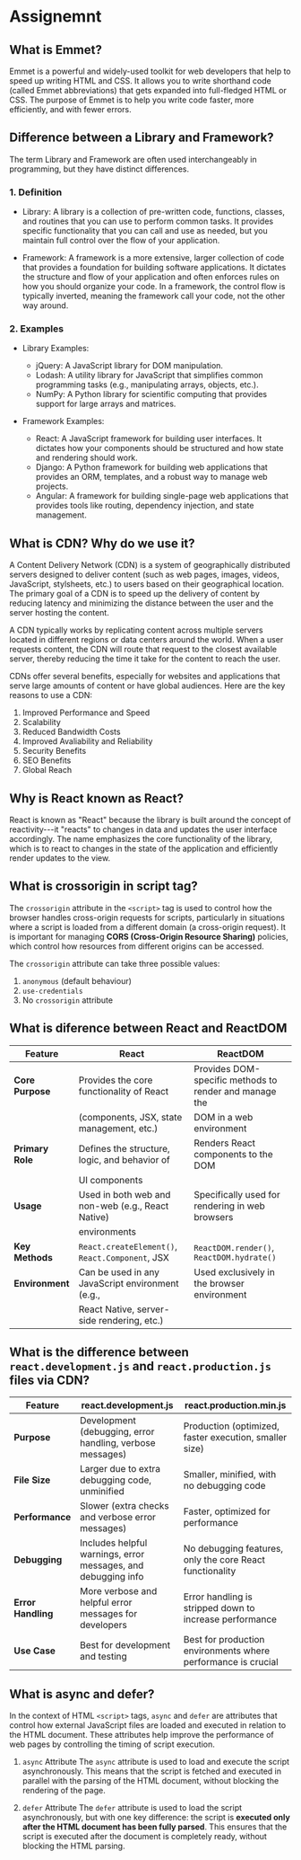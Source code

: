 # Assignemnt

## What is Emmet?
Emmet is a powerful and widely-used toolkit for web developers that help to speed up writing HTML and CSS. It allows you to write shorthand code (called Emmet abbreviations) that gets expanded into full-fledged HTML or CSS. The purpose of Emmet is to help you write code faster, more efficiently, and with fewer errors.

## Difference between a Library and Framework?
The term Library and Framework are often used interchangeably in programming, but they have distinct differences.

### 1. Definition
  - Library: A library is a collection of pre-written code, functions, classes, and routines that you can use to perform common tasks. It provides specific functionality that you can call and use as needed, but you maintain full control over the flow of your application.

  - Framework: A framework is a more extensive, larger collection of code that provides a foundation for building software applications. It dictates the structure and flow of your application and often enforces rules on how you should organize your code. In a framework, the control flow is typically inverted, meaning the framework call your code, not the other way around.

### 2. Examples

  - Library Examples:
    - jQuery: A JavaScript library for DOM manipulation.
    - Lodash: A utility library for JavaScript that simplifies common programming tasks (e.g., manipulating arrays, objects, etc.).
    - NumPy: A Python library for scientific computing that provides support for large arrays and matrices.

  - Framework Examples:
    - React: A JavaScript framework for building user interfaces. It dictates how your components should be structured and how state and rendering should work.
    - Django: A Python framework for building web applications that provides an ORM, templates, and a robust way to manage web projects.
    - Angular: A framework for building single-page web applications that provides tools like routing, dependency injection, and state management.


##  What is CDN? Why do we use it?
A Content Delivery Network (CDN) is a system of geographically distributed servers designed to deliver content (such as web pages, images, videos, JavaScript, stylsheets, etc.) to users based on their geographical location. The primary goal of a CDN is to speed up the delivery of content by reducing latency and minimizing the distance between the user and the server hosting the content.

A CDN typically works by replicating content across multiple servers located in different regions or data centers around the world. When a user requests content, the CDN will route that request to the closest available server, thereby reducing the time it take for the content to reach the user.

CDNs offer several benefits, especially for websites and applications that serve large amounts of content or have global audiences. Here are the key reasons to use a CDN:
1. Improved Performance and Speed
2. Scalability
3. Reduced Bandwidth Costs
4. Improved Avaliability and Reliability 
5. Security Benefits
6. SEO Benefits
7. Global Reach


##  Why is React known as React? 
React is known as "React" because the library is built around the concept of reactivity---it "reacts" to changes in data and updates the user interface accordingly. The name emphasizes the core functionality of the library, which is to react to changes in the state of the application and efficiently render updates to the view.    


##  What is crossorigin in script tag? 
The ```crossorigin``` attribute in the ```<script>``` tag is used to control how the browser handles cross-origin requests for scripts, particularly in situations where a script is loaded from a different domain (a cross-origin request). It is important for managing **CORS (Cross-Origin Resource Sharing)** policies, which control how resources from different origins can be accessed.

The ```crossorigin``` attribute can take three possible values:
1. ```anonymous``` (default behaviour)
2. ```use-credentials```
3. No ```crossorigin``` attribute


## What is diference between React and ReactDOM


| **Feature**           | **React**                                       | **ReactDOM**                                              |
|-----------------------|-------------------------------------------------|-----------------------------------------------------------|
| **Core Purpose**      | Provides the core functionality of React        | Provides DOM-specific methods to render and manage the    |
|                       | (components, JSX, state management, etc.)       | DOM in a web environment                                  |
| **Primary Role**      | Defines the structure, logic, and behavior of   | Renders React components to the DOM                       |
|                       | UI components                                   |                                                           |
| **Usage**             | Used in both web and non-web (e.g., React Native)| Specifically used for rendering in web browsers          |
|                       | environments                                    |                                                           |
| **Key Methods**       | `React.createElement()`, `React.Component`, JSX | `ReactDOM.render()`, `ReactDOM.hydrate()`                 |
| **Environment**       | Can be used in any JavaScript environment (e.g.,| Used exclusively in the browser environment               |
|                       | React Native, server-side rendering, etc.)      |                                                           |


## What is the difference between `react.development.js` and `react.production.js` files via CDN?

| **Feature**           | **react.development.js**                                      | **react.production.min.js**                                      |
|-----------------------|---------------------------------------------------------------|-------------------------------------------------------------------|
| **Purpose**           | Development (debugging, error handling, verbose messages)      | Production (optimized, faster execution, smaller size)            |
| **File Size**         | Larger due to extra debugging code, unminified                 | Smaller, minified, with no debugging code                         |
| **Performance**       | Slower (extra checks and verbose error messages)               | Faster, optimized for performance                                |
| **Debugging**         | Includes helpful warnings, error messages, and debugging info  | No debugging features, only the core React functionality          |
| **Error Handling**    | More verbose and helpful error messages for developers         | Error handling is stripped down to increase performance           |
| **Use Case**          | Best for development and testing                              | Best for production environments where performance is crucial     |


##  What is async and defer?
In the context of HTML ```<script>``` tags, ```async``` and ```defer``` are attributes that control how external JavaScript files are loaded and executed in relation to the HTML document. These attributes help improve the performance of web pages by controlling the timing of script execution.

1. ```async``` Attribute
The ```async``` attribute is used to load and execute the script asynchronously. This means that the script is fetched and executed in parallel with the parsing of the HTML document, without blocking the rendering of the page.

2. ```defer``` Attribute
The ```defer``` attribute is used to load the script asynchronously, but with one key difference: the script is **executed only after the HTML document has been fully parsed**. This ensures that the script is executed after the document is completely ready, without blocking the HTML parsing.
